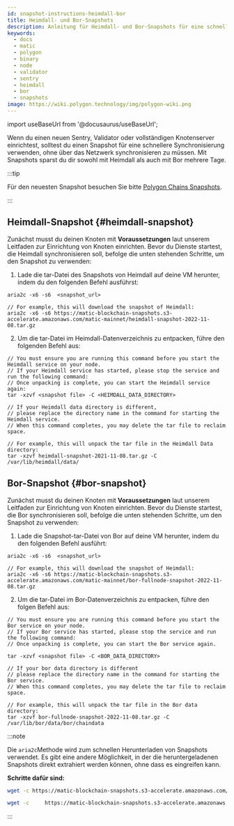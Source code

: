 ```yaml
---
id: snapshot-instructions-heimdall-bor
title: Heimdall- und Bor-Snapshots
description: Anleitung für Heimdall- und Bor-Snapshots für eine schnellere Synchronisierung.
keywords:
  - docs
  - matic
  - polygon
  - binary
  - node
  - validator
  - sentry
  - heimdall
  - bor
  - snapshots
image: https://wiki.polygon.technology/img/polygon-wiki.png
---
```


import useBaseUrl from '@docusaurus/useBaseUrl';

Wenn du einen neuen Sentry, Validator oder vollständigen Knotenserver einrichtest, solltest du einen Snapshot für eine schnellere Synchronisierung verwenden, ohne über das Netzwerk synchronisieren zu müssen. Mit Snapshots sparst du dir sowohl mit Heimdall als auch mit Bor mehrere Tage.

:::tip

Für den neuesten Snapshot besuchen Sie bitte [<ins>Polygon Chains Snapshots</ins>](https://snapshot.polygon.technology/).

:::

## Heimdall-Snapshot {#heimdall-snapshot}

Zunächst musst du deinen Knoten mit **Voraussetzungen** laut unserem Leitfaden zur Einrichtung von Knoten einrichten. Bevor du Dienste startest, die Heimdall synchronisieren soll, befolge die unten stehenden Schritte, um den Snapshot zu verwenden:

1. Lade die tar-Datei des Snapshots von Heimdall auf deine VM herunter, indem du den folgenden Befehl ausführst:

```
aria2c -x6 -s6  <snapshot_url>

// For example, this will download the snapshot of Heimdall:
aria2c -x6 -s6 https://matic-blockchain-snapshots.s3-accelerate.amazonaws.com/matic-mainnet/heimdall-snapshot-2022-11-08.tar.gz
```

2. Um die tar-Datei im Heimdall-Datenverzeichnis zu entpacken, führe den folgenden Befehl aus:
```
// You must ensure you are running this command before you start the Heimdall service on your node.
// If your Heimdall service has started, please stop the service and run the following command:
// Once unpacking is complete, you can start the Heimdall service again:
tar -xzvf <snapshot file> -C <HEIMDALL_DATA_DIRECTORY>

// If your Heimdall data directory is different,
// please replace the directory name in the command for starting the Heimdall service.
// When this command completes, you may delete the tar file to reclaim space.

// For example, this will unpack the tar file in the Heimdall Data directory:
tar -xzvf heimdall-snapshot-2021-11-08.tar.gz -C /var/lib/heimdall/data/
```

## Bor-Snapshot {#bor-snapshot}

Zunächst musst du deinen Knoten mit **Voraussetzungen** laut unserem Leitfaden zur Einrichtung von Knoten einrichten. Bevor du Dienste startest, die Bor synchronisieren soll, befolge die unten stehenden Schritte, um den Snapshot zu verwenden:

1. Lade die Snapshot-tar-Datei von Bor auf deine VM herunter, indem du den folgenden Befehl ausführt:
```
aria2c -x6 -s6  <snapshot_url>

// For example, this will download the snapshot of Heimdall:
aria2c -x6 -s6 https://matic-blockchain-snapshots.s3-accelerate.amazonaws.com/matic-mainnet/bor-fullnode-snapshot-2022-11-08.tar.gz
```

2. Um die tar-Datei im Bor-Datenverzeichnis zu entpacken, führe den folgen Befehl aus:

```
// You must ensure you are running this command before you start the Bor service on your node.
// If your Bor service has started, please stop the service and run the following command:
// Once unpacking is complete, you can start the Bor service again.

tar -xzvf <snapshot file> -C <BOR_DATA_DIRECTORY>

// If your bor data directory is different
// please replace the directory name in the command for starting the Bor service.
// When this command completes, you may delete the tar file to reclaim space.

// For example, this will unpack the tar file in the Bor data directory:
tar -xzvf bor-fullnode-snapshot-2022-11-08.tar.gz -C /var/lib/bor/data/bor/chaindata
```

:::note

Die `aria2c`Methode wird zum schnellen Herunterladen von Snapshots verwendet. Es gibt eine andere Möglichkeit, in der die heruntergeladenen Snapshots direkt extrahiert werden können, ohne dass es eingreifen kann.

**Schritte dafür sind:**


```bash title="For Heimdall"
wget -c https://matic-blockchain-snapshots.s3-accelerate.amazonaws.com/matic-mainnet/heimdall-snapshot-2022-11-30.tar.gz -O - | tar -xzf - -C ~/.heimdalld/data/
```

```bash title="For Bor"
wget -c     https://matic-blockchain-snapshots.s3-accelerate.amazonaws.com/matic-mainnet/bor-fullnode-snapshot-2022-11-21.tar.gz  -O - | tar -xzf - -C ~/.bor/data/bor/chaindata
```
:::